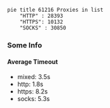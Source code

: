 
```mermaid
pie title 61216 Proxies in list
    "HTTP" : 28393
    "HTTPS": 10132
    "SOCKS" : 30850
```

### Some Info
#### Average Timeout

- mixed: 3.5s
- http: 1.8s
- https: 8.2s
- socks: 5.3s